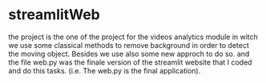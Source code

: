 # streamlitWeb
the project is the one of the project for the videos analytics module in witch we use some classical methods to remove background in order to detect the moving object. Besides we use also some new approch to do so. and the file web.py was the finale version of the streamlit website that I coded and do this tasks. (i.e. The web.py is the final application).
